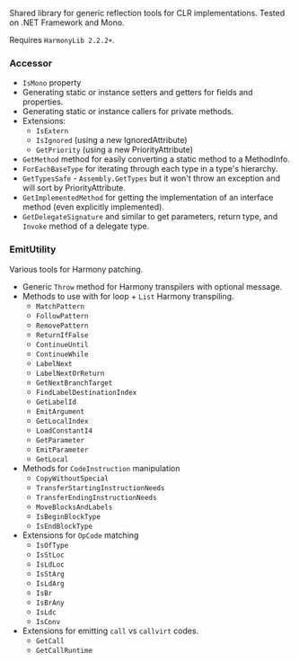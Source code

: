 Shared library for generic reflection tools for CLR implementations. Tested on .NET Framework and Mono.

Requires `HarmonyLib 2.2.2+`.

### Accessor
* `IsMono` property
* Generating static or instance setters and getters for fields and properties.
* Generating static or instance callers for private methods.
* Extensions:
    * `IsExtern`
    * `IsIgnored` (using a new IgnoredAttribute)
    * `GetPriority` (using a new PriorityAttribute)
* `GetMethod` method for easily converting a static method to a MethodInfo.
* `ForEachBaseType` for iterating through each type in a type's hierarchy.
* `GetTypesSafe` - `Assembly.GetTypes` but it won't throw an exception and will sort by PriorityAttribute.
* `GetImplementedMethod` for getting the implementation of an interface method (even explicitly implemented).
* `GetDelegateSignature` and similar to get parameters, return type, and `Invoke` method of a delegate type.

### EmitUtility
Various tools for Harmony patching.
* Generic `Throw` method for Harmony transpilers with optional message.
* Methods to use with for loop + `List` Harmony transpiling.
    * `MatchPattern`
    * `FollowPattern`
    * `RemovePattern`
    * `ReturnIfFalse`
    * `ContinueUntil`
    * `ContinueWhile`
    * `LabelNext`
    * `LabelNextOrReturn`
    * `GetNextBranchTarget`
    * `FindLabelDestinationIndex`
    * `GetLabelId`
    * `EmitArgument`
    * `GetLocalIndex`
    * `LoadConstantI4`
    * `GetParameter`
    * `EmitParameter`
    * `GetLocal`
* Methods for `CodeInstruction` manipulation
    * `CopyWithoutSpecial`
    * `TransferStartingInstructionNeeds`
    * `TransferEndingInstructionNeeds`
    * `MoveBlocksAndLabels`
    * `IsBeginBlockType`
    * `IsEndBlockType`
* Extensions for `OpCode` matching
    * `IsOfType`
    * `IsStLoc`
    * `IsLdLoc`
    * `IsStArg`
    * `IsLdArg`
    * `IsBr`
    * `IsBrAny`
    * `IsLdc`
    * `IsConv`
* Extensions for emitting `call` vs `callvirt` codes.
    * `GetCall`
    * `GetCallRuntime`